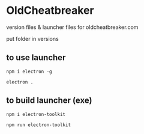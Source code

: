 # OldCheatbreaker
version files & launcher files for oldcheatbreaker.com 

put folder in versions

## to use launcher

``npm i electron -g``

``electron .``


## to build launcher (exe)

``npm i electron-toolkit``

``npm run electron-toolkit``
